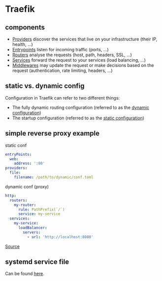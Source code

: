 # Traefik

## components

- [Providers](https://doc.traefik.io/traefik/providers/overview/) discover the services that live on your infrastructure (their IP, health, ...)
- [Entrypoints](https://doc.traefik.io/traefik/routing/entrypoints/) listen for incoming traffic (ports, ...)
- [Routers](https://doc.traefik.io/traefik/routing/routers/) analyse the requests (host, path, headers, SSL, ...)
- [Services](https://doc.traefik.io/traefik/routing/services/) forward the request to your services (load balancing, ...)
- [Middlewares](https://doc.traefik.io/traefik/middlewares/overview/) may update the request or make decisions based on the request (authentication, rate limiting, headers, ...)

## static vs. dynamic config

Configuration in Traefik can refer to two different things:

- The fully dynamic routing configuration (referred to as the [dynamic configuration](https://doc.traefik.io/traefik/getting-started/configuration-overview/#the-dynamic-configuration))
- The startup configuration (referred to as the [static configuration](https://doc.traefik.io/traefik/getting-started/configuration-overview/#the-static-configuration))

## simple reverse proxy example

static conf

```yaml
entryPoints:
  web:
    address: ':80'
providers:
  file:
    filename: /path/to/dynamic/conf.toml
```

dynamic conf (proxy)

```yaml
http:
  routers:
    my-router:
      rule: PathPrefix(`/`)
      service: my-service
  services:
    my-service:
      loadBalancer:
        servers:
          - url: 'http://localhost:8080'
```

[Source](https://stackoverflow.com/questions/60227270/simple-reverse-proxy-example-with-traefik)

## systemd service file

Can be found [here](https://github.com/traefik/traefik/blob/master/contrib/systemd/traefik.service).
